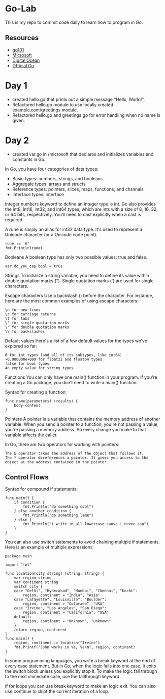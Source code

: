 # Go-Lab
This is my repo to commit code daily to learn how to program in Go.

## Resources
- [go101](https://go101.org/)
- [Microsoft](https://learn.microsoft.com/en-us/training/paths/go-first-steps/)
- [Digital Ocean](https://www.digitalocean.com/community/tutorial-series/how-to-code-in-go)
- [Official Go](https://go.dev/doc/tutorial/)


# Day 1
- created hello.go that prints out a simple message "Hello, World!".
- Refactored hello.go module to use locally created example.com/greetings module.
- Refactored hello.go and greetings.go for error handling when no name is given.

# Day 2
- created var.go in /microsoft that declares and initializes variables and constants in Go.

In Go, you have four categories of data types:
- Basic types: numbers, strings, and booleans
- Aggregate types: arrays and structs
- Reference types: pointers, slices, maps, functions, and channels
- Interface types: interface

Integer numbers
keyword to define an integer type is int. Go also provides the int8, int16, int32, and int64 types, which are ints with a size of 8, 16, 32, or 64 bits, respectively. You'll need to cast explicitly when a cast is required.

A rune is simply an alias for int32 data type. It's used to represent a Unicode character (or a Unicode code point).

    rune := 'G'
    fmt.Println(rune)

Booleans
A boolean type has only two possible values: true and false.
    
    var do_you_cap bool = true

Strings
To initialize a string variable, you need to define its value within double quotation marks ("). Single quotation marks (') are used for single characters.

Escape characters
Use a backslash (\) before the character. For instance, here are the most common examples of using escape characters:

    \n for new lines
    \r for carriage returns
    \t for tabs
    \' for single quotation marks
    \" for double quotation marks
    \\ for backslashes

Default values
Here's a list of a few default values for the types we've explored so far:

    0 for int types (and all of its subtypes, like int64)
    +0.000000e+000 for float32 and float64 types
    false for bool types
    An empty value for string types

Functions
You can only have one main() function in your program. If you're creating a Go package, you don't need to write a main() function.

Syntax for creating a function:

    func name(parameters) (results) {
        body-content
    }

Pointers
A pointer is a variable that contains the memory address of another variable. When you send a pointer to a function, you're not passing a value, you're passing a memory address. So every change you make to that variable affects the caller.

In Go, there are two operators for working with pointers:

    The & operator takes the address of the object that follows it.
    The * operator dereferences a pointer. It gives you access to the object at the address contained in the pointer.

## Control Flows
Syntax for compound if statements:

    func main() {
        if condition {
            fmt.Println("do something cool")
        } else another condition {
            fmt.Println("do something lame")
        } else {
            fmt.Println("i write in all lowercase cause i never cap")
        }
    }

You can also use switch statements to avoid chaining multiple if statements. Here is an example of multiple expressions:

    package main

    import "fmt"

    func location(city string) (string, string) {
        var region string
        var continent string
        switch city {
        case "Delhi", "Hyderabad", "Mumbai", "Chennai", "Kochi":
            region, continent = "India", "Asia"
        case "Lafayette", "Louisville", "Boulder":
            region, continent = "Colorado", "USA"
        case "Irvine", "Los Angeles", "San Diego":
            region, continent = "California", "USA"
        default:
            region, continent = "Unknown", "Unknown"
        }
        return region, continent
    }
    func main() {
        region, continent := location("Irvine")
        fmt.Printf("John works in %s, %s\n", region, continent)
    }

In some programming languages, you write a break keyword at the end of every case statement. But in Go, when the logic falls into one case, it exits the switch block unless you explicitly stop it. To make the logic fall through to the next immediate case, use the fallthrough keyword.

if for loops you can use break keyword to make an logic exit. You can also use continue to skipt the current iteration of a loop.

